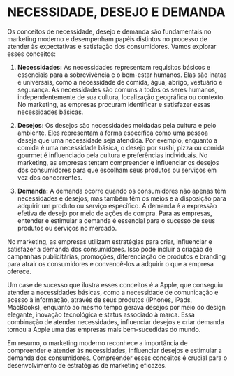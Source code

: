 # NECESSIDADE, DESEJO E DEMANDA
Os conceitos de necessidade, desejo e demanda são fundamentais no marketing moderno e desempenham papéis distintos no processo de atender às expectativas e satisfação dos consumidores. Vamos explorar esses conceitos:

1. **Necessidades:** As necessidades representam requisitos básicos e essenciais para a sobrevivência e o bem-estar humanos. Elas são inatas e universais, como a necessidade de comida, água, abrigo, vestuário e segurança. As necessidades são comuns a todos os seres humanos, independentemente de sua cultura, localização geográfica ou contexto. No marketing, as empresas procuram identificar e satisfazer essas necessidades básicas.

2. **Desejos:** Os desejos são necessidades moldadas pela cultura e pelo ambiente. Eles representam a forma específica como uma pessoa deseja que uma necessidade seja atendida. Por exemplo, enquanto a comida é uma necessidade básica, o desejo por sushi, pizza ou comida gourmet é influenciado pela cultura e preferências individuais. No marketing, as empresas tentam compreender e influenciar os desejos dos consumidores para que escolham seus produtos ou serviços em vez dos concorrentes.

3. **Demanda:** A demanda ocorre quando os consumidores não apenas têm necessidades e desejos, mas também têm os meios e a disposição para adquirir um produto ou serviço específico. A demanda é a expressão efetiva de desejo por meio de ações de compra. Para as empresas, entender e estimular a demanda é essencial para o sucesso de seus produtos ou serviços no mercado.

No marketing, as empresas utilizam estratégias para criar, influenciar e satisfazer a demanda dos consumidores. Isso pode incluir a criação de campanhas publicitárias, promoções, diferenciação de produtos e branding para atrair os consumidores e convencê-los a adquirir o que a empresa oferece.

Um case de sucesso que ilustra esses conceitos é a Apple, que conseguiu atender a necessidades básicas, como a necessidade de comunicação e acesso à informação, através de seus produtos (iPhones, iPads, MacBooks), enquanto ao mesmo tempo gerava desejos por meio do design elegante, inovação tecnológica e status associado à marca. Essa combinação de atender necessidades, influenciar desejos e criar demanda tornou a Apple uma das empresas mais bem-sucedidas do mundo.

Em resumo, o marketing moderno reconhece a importância de compreender e atender às necessidades, influenciar desejos e estimular a demanda dos consumidores. Compreender esses conceitos é crucial para o desenvolvimento de estratégias de marketing eficazes.
